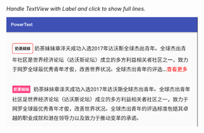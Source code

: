 _Handle TextView with Label and click to show full lines._

![screenshot](https://raw.githubusercontent.com/lovejjfg/screenshort/0523a2cff6067eeeda05838921d6d13256ffbbcb/WX20171210-205622%402x.png)


